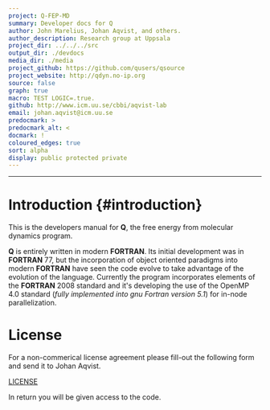 ```yaml
---
project: Q-FEP-MD
summary: Developer docs for Q
author: John Marelius, Johan Aqvist, and others.
author_description: Research group at Uppsala
project_dir: ../../../src 
output_dir: ./devdocs
media_dir: ./media
project_github: https://github.com/qusers/qsource
project_website: http://qdyn.no-ip.org
source: false
graph: true 
macro: TEST LOGIC=.true.
github: http://www.icm.uu.se/cbbi/aqvist-lab 
email: johan.aqvist@icm.uu.se  
predocmark: >  
predocmark_alt: <  
docmark: !  
coloured_edges: true  
sort: alpha  
display: public protected private  
---
```


--------------------


Introduction {#introduction}  
============

This  is  the  developers  manual  for **Q**,  the  free  energy  from
molecular dynamics program.  

**Q**  is  entirely  written   in  modern  **FORTRAN**.   Its  initial
development was  in **FORTRAN**  77, but  the incorporation  of object
oriented paradigms into  modern **FORTRAN** have seen  the code evolve
to take  advantage of  the evolution of  the language.   Currently the
program  incorporates elements  of the  **FORTRAN** 2008  standard and
it's developing the use of the OpenMP 4.0 standard (*fully implemented
into gnu Fortran version 5.1*)
for in-node parallelization.  


License  
=======

For a  non-commerical license agreement please  fill-out the following
form and send it
to Johan Aqvist.  

[LICENSE](http://www.icm.uu.se/digitalAssets/211/211337_3q_license.pdf)  

In return you will be given access to the code.  

